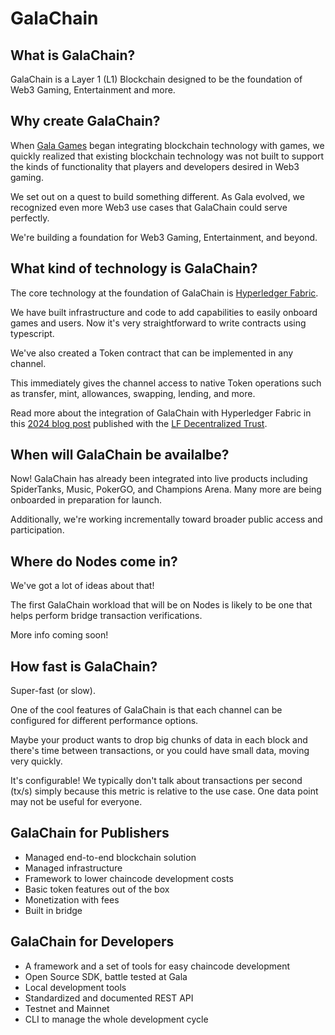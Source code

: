 # GalaChain

## What is GalaChain?

GalaChain is a Layer 1 (L1) Blockchain designed to be the foundation of Web3 Gaming, Entertainment and more.

## Why create GalaChain?

When [Gala Games](https://gala.games) began integrating blockchain technology with games, we quickly realized that existing blockchain technology was not built to support the kinds of functionality that players and developers desired in Web3 gaming. 

We set out on a quest to build something different. As Gala evolved, we recognized even more Web3 use cases that GalaChain could serve perfectly. 

We're building a foundation for Web3 Gaming, Entertainment, and beyond.

## What kind of technology is GalaChain?

The core technology at the foundation of GalaChain is [Hyperledger Fabric](https://www.lfdecentralizedtrust.org/projects/fabric).

We have built infrastructure and code to add capabilities to easily onboard games and users.
Now it's very straightforward to write contracts using typescript.

We've also created a Token contract that can be implemented in any channel.

This immediately gives the channel access to native Token operations such as transfer, mint, allowances, swapping, lending, and more.

Read more about the integration of GalaChain with Hyperledger Fabric in this [2024 blog post](https://www.lfdecentralizedtrust.org/blog/galachain-leveraging-hyperledger-fabric-to-create-the-ultimate-entertainment-blockchain) published with the [LF Decentralized Trust](https://www.lfdecentralizedtrust.org/).

## When will GalaChain be availalbe?

Now! GalaChain has already been integrated into live products including SpiderTanks, Music, PokerGO, and Champions Arena. Many more are being onboarded in preparation for launch.

Additionally, we're working incrementally toward broader public access and participation.

## Where do Nodes come in?

We've got a lot of ideas about that! 

The first GalaChain workload that will be on Nodes is likely to be one that helps perform bridge transaction verifications.

More info coming soon!

## How fast is GalaChain?

Super-fast (or slow).

One of the cool features of GalaChain is that each channel can be configured for different performance options.

Maybe your product wants to drop big chunks of data in each block and there's time between transactions, or you could have small data, moving very quickly.

It's configurable! We typically don't talk about transactions per second (tx/s) simply because this metric is relative to the use case. One data point may not be useful for everyone.

## GalaChain for Publishers

- Managed end-to-end blockchain solution
- Managed infrastructure
- Framework to lower chaincode development costs
- Basic token features out of the box
- Monetization with fees
- Built in bridge

## GalaChain for Developers

- A framework and a set of tools for easy chaincode development
- Open Source SDK, battle tested at Gala
- Local development tools
- Standardized and documented REST API
- Testnet and Mainnet
- CLI to manage the whole development cycle


